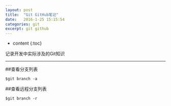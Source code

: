 ```yaml
---
layout: post
title:  "Git GitHub笔记"
date:   2016-1-25 15:15:54
categories: git
excerpt: git github
---
```


* content
{:toc}

记录开发中实际涉及的Git知识

---

##查看分支列表
<pre><code>$git branch -a
</code></pre>

##查看远程分支列表
<pre><code>$git branch -r
</code></pre>






